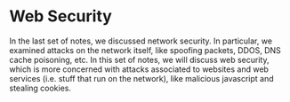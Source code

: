 # Web Security

In the last set of notes, we discussed network security. In particular, we examined attacks on the network itself, like spoofing packets, DDOS, DNS cache poisoning, etc. In this set of notes, we will discuss web security, which is more concerned with attacks associated to websites and web services (i.e. stuff that run on the network), like malicious javascript and stealing cookies.